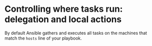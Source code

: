# Controlling where tasks run: delegation and local actions

By default Ansible gathers and executes all tasks on the machines that match
the `hosts` line of your playbook.
